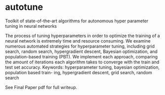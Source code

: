 # autotune
Toolkit of state-of-the-art algorithms for autonomous hyper parameter tuning in neural networks

The process of tuning hyperparameters in order to optimize the training of a neural network is extremely time and resource consuming. We examine numerous automated strategies for hyperparameter tuning, including grid search, random search, hypergradient descent, Bayesian optimization, and population-based training (PBT). We implement each approach, comparing the amount of iterations each algorithm takes to converge with the train and test set accuracy. 
Keywords: hyperparameter tuning, bayesian optimization, population based train- ing, hypergradient descent, grid search, random search

See Final Paper pdf for full writeup. 
